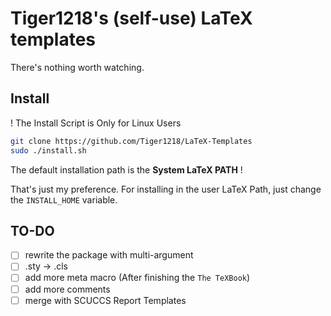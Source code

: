 # Tiger1218's (self-use) LaTeX templates

There's nothing worth watching.

## Install

! The Install Script is Only for Linux Users

```bash
git clone https://github.com/Tiger1218/LaTeX-Templates
sudo ./install.sh
```

The default installation path is the **System LaTeX PATH** !

That's just my preference. For installing in the user LaTeX Path, just change the `INSTALL_HOME` variable.

## TO-DO

- [ ] rewrite the package with multi-argument
- [ ] .sty -> .cls
- [ ] add more meta macro (After finishing the `The TeXBook`)
- [ ] add more comments
- [ ] merge with SCUCCS Report Templates
